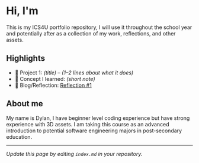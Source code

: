 # Hi, I'm <Dylan Wang>
This is my ICS4U portfolio repository, I will use it throughout the school year and potentially after as a collection of my work, reflections, and other assets. 

## Highlights
- 🔧 Project 1: *(title)* – *(1–2 lines about what it does)*
- 🧠 Concept I learned: *(short note)*
- 📝 Blog/Reflection: [Reflection #1](./posts/first_reflection.md)

## About me
My name is Dylan, I have beginner level coding experience but have strong experience with 3D assets. I am taking this course as an advanced introduction to potential software engineering majors in post-secondary education. 


---
*Update this page by editing `index.md` in your repository.*
